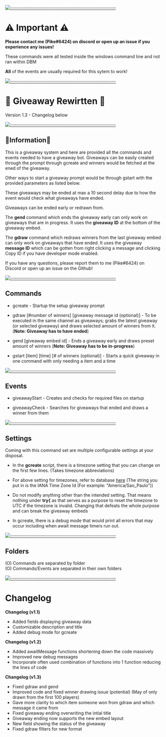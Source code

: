 [![-----------------------------------------------------](https://raw.githubusercontent.com/andreasbm/readme/master/assets/lines/aqua.png)](#Important)
# ⚠️ Important ⚠️
**Please contact me (Pike#6424) on discord or open up an issue if you experience any issues!**
  
These commands were all tested inside the windows command line and not ran within DBM  

**All** of the events are usually required for this sytem to work!
  
[![-----------------------------------------------------](https://raw.githubusercontent.com/andreasbm/readme/master/assets/lines/aqua.png)](#Important)
# 🎉  Giveaway Rewirtten 🎉
Version 1.3 - Changelog below
  
[![-----------------------------------------------------](https://raw.githubusercontent.com/andreasbm/readme/master/assets/lines/aqua.png)](#Important)
  
## 📝Information📝
This is a giveaway system and here are provided all the commands and events needed to have a giveaway bot. Giveaways can be easily created through the prompt through gcreate and winners would be fetched at the ened of the giveaway.

Other ways to start a giveaway prompt would be through gstart with the provided parameters as listed below.

These giveaways may be ended at max a 10 second delay due to how the event would check what giveaways have ended.

Giveaways can be ended early or redrawn from.

The **gend** command which ends the giveaway early can only work on giveaways that are in progress. It uses the **giveaway ID** at the bottom of the giveaway embed.

The **gdraw** command which redraws winners from the last giveaway embed can only work on giveaways that have ended. It uses the giveaway **message ID** which can be gotten from right clicking a message and clicking Copy ID if you have developer mode enabled.

If you have any questions, please report them to me (Pike#6424) on Discord or open up an issue on the Github!
  
[![-----------------------------------------------------](https://raw.githubusercontent.com/andreasbm/readme/master/assets/lines/aqua.png)](#Important)
  
## Commands
- gcreate - Startup the setup giveaway prompt    

- gdraw [#number of winners] [giveaway message id (optional)] - To be executed in the same channel as giveaways; grabs the latest giveaway (or selected giveaway) and draws selected amount of winners from it. 
(**Note: Giveaway has to have ended**)

- gend [giveaway embed id] - Ends a giveaway early and draws preset amount of winners  (**Note: Giveaway has to be in-progress**)

- gstart [item] [time] [# of winners (optional)] - Starts a quick giveaway in one command with only needing a item and a time
  
[![-----------------------------------------------------](https://raw.githubusercontent.com/andreasbm/readme/master/assets/lines/aqua.png)](#Important)
  
## Events
- giveawayStart - Creates and checks for required files on startup  

- giveawayCheck - Searches for giveaways that ended and draws a winner from them
  
[![-----------------------------------------------------](https://raw.githubusercontent.com/andreasbm/readme/master/assets/lines/aqua.png)](#Important)

## Settings
Coming with this command set are multiple configurable settings at your disposal.

- In the **gcreate** script, there is a timezone setting that you can change on the first few lines. (Takes timezone abbreviations)  

- For above setting for timezones, refer to database [here](https://techsupport.osisoft.com/Documentation/PI-Web-API/help/topics/timezones/iana.html) (The string you put in is the IANA Time Zone Id (For example: "America/Sao_Paulo"))

- Do not modify anything other than the intended setting. That means nothing under **try{** as that serves as a purpose to reset the timezone to UTC if the timezone is invalid. Changing that defeats the whole purpose and can break the giveaway embeds

- In gcreate, there is a debug mode that would print all errors that may occur including when await message timers run out.

[![-----------------------------------------------------](https://raw.githubusercontent.com/andreasbm/readme/master/assets/lines/aqua.png)](#Important)

## Folders
(O) Commands are separated by folder  
(O) Commands/Events are separated in their own folders
  
[![-----------------------------------------------------](https://raw.githubusercontent.com/andreasbm/readme/master/assets/lines/aqua.png)](#Important)
  
# Changelog
**Changelog (v1.1)**
- Added fields displaying giveaway data
- Customizable description and title
- Added debug mode for gcreate  
  
**Changelog (v1.2)**
- Added awaitMessage functions shortening down the code massively
- Improved new debug messages
- Incorporate often used combination of functions into 1 function reducing the lines of code  

**Changelog (v1.3)**
- Fixed gdraw and gend  
- Improved code and fixed winner drawing issue (potential) (May of only drawn from the first 100 players)  
- Gave more clarity to which item someone won from gdraw and which message it came from  
- Fixed giveaway ending overwriting the intial title  
- Giveaway ending now supports the new embed layout  
- New field showing the status of the giveaway  
- Fixed gdraw filters for new format  
